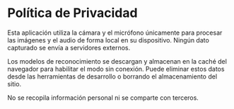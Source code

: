 # Política de Privacidad

Esta aplicación utiliza la cámara y el micrófono únicamente para procesar las imágenes y el audio de forma local en su dispositivo. Ningún dato capturado se envía a servidores externos.

Los modelos de reconocimiento se descargan y almacenan en la caché del navegador para habilitar el modo sin conexión. Puede eliminar estos datos desde las herramientas de desarrollo o borrando el almacenamiento del sitio.

No se recopila información personal ni se comparte con terceros.
